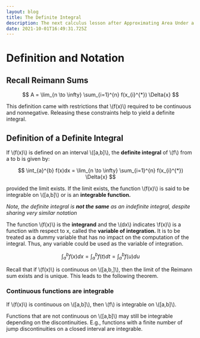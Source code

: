 ```yaml
---
layout: blog
title: The Definite Integral
description: The next calculus lesson after Approximating Area Under a Curve
date: 2021-10-01T16:49:31.725Z
---
```

# Definition and Notation

## Recall Reimann Sums

$$
A = \lim_{n \to \infty} \sum_{i=1}^{n} f(x_{i}^{*}) \Delta{x}
$$

This definition came with restrictions that \\(f(x)\\) required to be continuous and nonnegative. Releasing these constraints help to yield a definite integral.

## Definition of a Definite Integral
If \\(f(x)\\) is defined on an interval \\([a,b]\\), the **definite integral** of \\(f\\) from a to b is given by:

$$
\int_{a}^{b} f(x)dx = \lim_{n \to \infty} \sum_{i=1}^{n} f(x_{i}^{*}) \Delta{x}
$$

provided the limit exists. If the limit exists, the function \\(f(x)\\) is said to be integrable on \\([a,b]\\) or is an **integrable function.**

*Note, the definite integral is **not the same** as an indefinite integral, despite sharing very similar notation*

The function \\(f(x)\\) is the **integrand** and the \\(dx\\) indicates \\f(x)\\) is a function with respect to x, called the **variable of integration.** It is to be treated as a dummy variable that has no impact on the computation of the integral. Thus, any variable could be used as the variable of integration.

$$
\int_a^b f(x)dx = \int_a^b f(t)dt = \int_a^b f(u)du
$$

Recall that if \\(f(x)\\) is continuous on \\([a,b,]\\), then the limit of the Reimann sum exists and is unique. This leads to the following theorem.

### Continuous functions are integrable 
If \\(f(x)\\) is continuous on \\([a,b]\\), then \\(f\\) is integrable on \\([a,b]\\).

Functions that are not continuous on \\([a,b]\\) may still be integrable depending on the discontinuities. E.g., functions with a finite number of jump discontinuities on a closed interval are integrable. 

